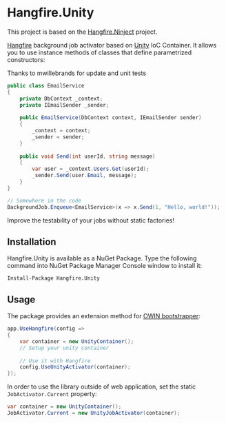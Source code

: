 Hangfire.Unity
=========

This project is based on the [Hangfire.Ninject](https://github.com/HangfireIO/Hangfire.Ninject) project.

[Hangfire](http://hangfire.io) background job activator based on 
[Unity](https://unity.codeplex.com/) IoC Container. It allows you to use instance
methods of classes that define parametrized constructors:

Thanks to mwillebrands for update and unit tests

```csharp
public class EmailService
{
	private DbContext _context;
    private IEmailSender _sender;
	
	public EmailService(DbContext context, IEmailSender sender)
	{
		_context = context;
		_sender = sender;
	}
	
	public void Send(int userId, string message)
	{
		var user = _context.Users.Get(userId);
		_sender.Send(user.Email, message);
	}
}	

// Somewhere in the code
BackgroundJob.Enqueue<EmailService>(x => x.Send(1, "Hello, world!"));
```

Improve the testability of your jobs without static factories!

Installation
--------------

Hangfire.Unity is available as a NuGet Package. Type the following
command into NuGet Package Manager Console window to install it:

```
Install-Package Hangfire.Unity
```

Usage
------

The package provides an extension method for [OWIN bootstrapper](http://docs.hangfire.io/en/latest/users-guide/getting-started/owin-bootstrapper.html):

```csharp
app.UseHangfire(config =>
{
    var container = new UnityContainer();
	// Setup your unity container
	
	// Use it with Hangfire
    config.UseUnityActivator(container);
});
```

In order to use the library outside of web application, set the static `JobActivator.Current` property:

```csharp
var container = new UnityContainer();
JobActivator.Current = new UnityJobActivator(container);
```
